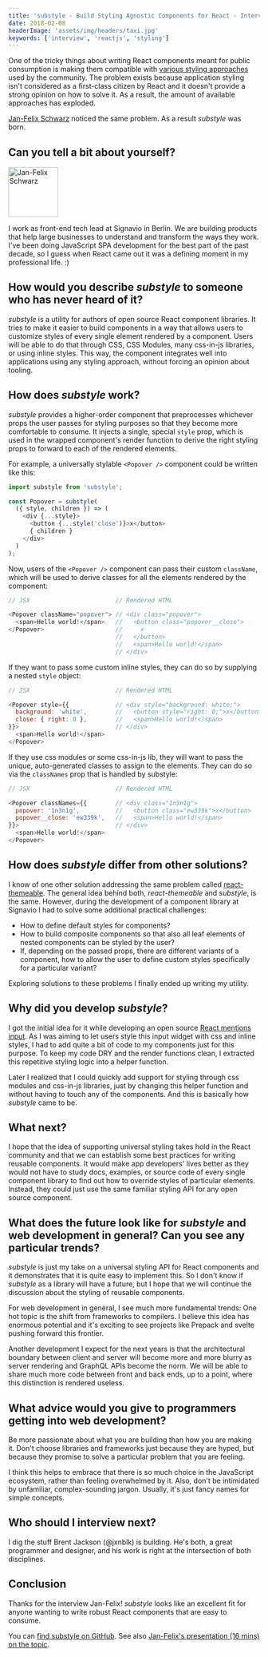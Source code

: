 ```yaml
---
title: 'substyle - Build Styling Agnostic Components for React - Interview with Jan-Felix Schwarz'
date: 2018-02-08
headerImage: 'assets/img/headers/taxi.jpg'
keywords: ['interview', 'reactjs', 'styling']
---
```


One of the tricky things about writing React components meant for public consumption is making them compatible with [various styling approaches](react/advanced-techniques/styling-react/) used by the community. The problem exists because application styling isn't considered as a first-class citizen by React and it doesn't provide a strong opinion on how to solve it. As a result, the amount of available approaches has exploded.

[Jan-Felix Schwarz](https://twitter.com/jfschwarz) noticed the same problem. As a result *substyle* was born.

## Can you tell a bit about yourself?

<p>
<span class="author">
  <img src="https://www.gravatar.com/avatar/043c2f73dd7c170c8e616a8d87471b14?s=200" alt="Jan-Felix Schwarz" class="author" width="100" height="100" />
</span>

I work as front-end tech lead at Signavio in Berlin. We are building products that help large businesses to understand and transform the ways they work. I've been doing JavaScript SPA development for the best part of the past decade, so I guess when React came out it was a defining moment in my professional life. :)
</p>

## How would you describe *substyle* to someone who has never heard of it?

*substyle* is a utility for authors of open source React component libraries. It tries to make it easier to build components in a way that allows users to customize styles of every single element rendered by a component. Users will be able to do that through CSS, CSS Modules, many css-in-js libraries, or using inline styles. This way, the component integrates well into applications using any styling approach, without forcing an opinion about tooling.

## How does *substyle* work?

*substyle* provides a higher-order component that preprocesses whichever props the user passes for styling purposes so that they become more comfortable to consume. It injects a single, special `style` prop, which is used in the wrapped component's render function to derive the right styling props to forward to each of the rendered elements.

For example, a universally stylable `<Popover />` component could be written like this:

```javascript
import substyle from 'substyle';

const Popover = substyle(
  ({ style, children }) => (
    <div {...style}>
      <button {...style('close')}>x</button>
      { children }
    </div>
  )
);
```

Now, users of the `<Popover />` component can pass their custom `className`, which will be used to derive classes for all the elements rendered by the component:

```javascript
// JSX                        // Rendered HTML

<Popover className="popover"> // <div class="popover">
  <span>Hello world!</span>   //   <button class="popover__close">
</Popover>                    //     x
                              //   </button>
                              //   <span>Hello world!</span>
                              // </div>
```

If they want to pass some custom inline styles, they can do so by supplying a nested `style` object:

```javascript
// JSX                        // Rendered HTML

<Popover style={{             // <div style="background: white;">
  background: 'white',        //   <button style="right: 0;">x</button>
  close: { right: 0 },        //   <span>Hello world!</span>
}}>                           // </div>
  <span>Hello world!</span>
</Popover>
```

If they use css modules or some css-in-js lib, they will want to pass the unique, auto-generated classes to assign to the elements. They can do so via the `classNames` prop that is handled by substyle:

```javascript
// JSX                        // Rendered HTML

<Popover classNames={{        // <div class="1n3n1g">
  popover: '1n3n1g',          //   <button class="ew339k">x</button>
  popover__close: 'ew339k',   //   <span>Hello world!</span>
}}>                           // </div>
  <span>Hello world!</span>
</Popover>
```

## How does *substyle* differ from other solutions?

I know of one other solution addressing the same problem called [react-themeable](https://github.com/markdalgleish/react-themeable). The general idea behind both, *react-themeable* and *substyle*, is the same. However, during the development of a component library at Signavio I had to solve some additional practical challenges:

* How to define default styles for components?
* How to build composite components so that also all leaf elements of nested components can be styled by the user?
* If, depending on the passed props, there are different variants of a component, how to allow the user to define custom styles specifically for a particular variant?

Exploring solutions to these problems I finally ended up writing my utility.

## Why did you develop *substyle*?

I got the initial idea for it while developing an open source [React mentions input](https://github.com/effektif/react-mentions). As I was aiming to let users style this input widget with css and inline styles, I had to add quite a bit of code to my components just for this purpose. To keep my code DRY and the render functions clean, I extracted this repetitive styling logic into a helper function.

Later I realized that I could quickly add support for styling through css modules and css-in-js libraries, just by changing this helper function and without having to touch any of the components. And this is basically how *substyle* came to be.

## What next?

I hope that the idea of supporting universal styling takes hold in the React community and that we can establish some best practices for writing reusable components. It would make app developers' lives better as they would not have to study docs, examples, or source code of every single component library to find out how to override styles of particular elements. Instead, they could just use the same familiar styling API for any open source component.

## What does the future look like for *substyle* and web development in general? Can you see any particular trends?

*substyle* is just my take on a universal styling API for React components and it demonstrates that it is quite easy to implement this. So I don't know if *substyle* as a library will have a future, but I hope that we will continue the discussion about the styling of reusable components.

For web development in general, I see much more fundamental trends: One hot topic is the shift from frameworks to compilers. I believe this idea has enormous potential and it's exciting to see projects like Prepack and svelte pushing forward this frontier.

Another development I expect for the next years is that the architectural boundary between client and server will become more and more blurry as server rendering and GraphQL APIs become the norm. We will be able to share much more code between front and back ends, up to a point, where this distinction is rendered useless.

## What advice would you give to programmers getting into web development?

Be more passionate about what you are building than how you are making it. Don't choose libraries and frameworks just because they are hyped, but because they promise to solve a particular problem that you are feeling.

I think this helps to embrace that there is so much choice in the JavaScript ecosystem, rather than feeling overwhelmed by it. Also, don't be intimidated by unfamiliar, complex-sounding jargon. Usually, it's just fancy names for simple concepts.

## Who should I interview next?

I dig the stuff Brent Jackson (@jxnblk) is building. He's both, a great programmer and designer, and his work is right at the intersection of both disciplines.

## Conclusion

Thanks for the interview Jan-Felix! *substyle* looks like an excellent fit for anyone wanting to write robust React components that are easy to consume.

You can [find substyle on GitHub](https://github.com/jfschwarz/substyle). See also [Jan-Felix's presentation (16 mins) on the topic](https://www.youtube.com/watch?v=CKPzyeX7nyA).

